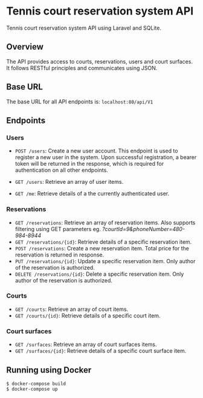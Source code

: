 # Tennis court reservation system API
Tennis court reservation system API using Laravel and SQLite.
## Overview

The API provides access to courts, reservations, users and court surfaces. It follows RESTful principles and communicates using JSON.

## Base URL

The base URL for all API endpoints is: `localhost:80/api/V1`

## Endpoints

### Users

- `POST /users`: Create a new user account. This endpoint is used to register a new user in the system. Upon successful registration, a bearer token will be returned in the response, which is required for authentication on all other endpoints.


- `GET /users`: Retrieve an array of user items.
- `GET /me`: Retrieve details of a the currently authenticated user.


### Reservations 

- `GET /reservations`: Retrieve an array of reservation items. Also supports filtering using GET parameters eg. *?courtId=9&phoneNumber=480-984-8944*
- `GET /reservations/{id}`: Retrieve details of a specific reservation item.
- `POST /reservations`: Create a new reservation item. Total price for the reservation is returned in response.
- `PUT /reservations/{id}`: Update a specific reservation item. Only author of the reservation is authorized.
- `DELETE /reservations/{id}`: Delete a specific reservation item. Only author of the reservation is authorized.

### Courts

- `GET /courts`: Retrieve an array of court items.
- `GET /courts/{id}`: Retrieve details of a specific court item.

### Court surfaces

- `GET /surfaces`: Retrieve an array of court surfaces items.
- `GET /surfaces/{id}`: Retrieve details of a specific court surface item.



## Running using Docker
```
$ docker-compose build
$ docker-compose up
```
